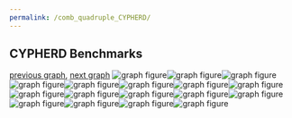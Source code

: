 ```yaml
---
permalink: /comb_quadruple_CYPHERD/
---
```



## CYPHERD Benchmarks

[previous graph](../comb_quadruple_AVL/), [next graph](../comb_quadruple_EGG/)
![graph figure](./images/quadruple/CYPHERD/CYPHERD-A_box.png)![graph figure](./images/quadruple/CYPHERD/CYPHERD-AVL_box.png)![graph figure](./images/quadruple/CYPHERD/CYPHERD-CYPHERD_box.png)![graph figure](./images/quadruple/CYPHERD/CYPHERD-EGG_box.png)![graph figure](./images/quadruple/CYPHERD/CYPHERD-F_box.png)![graph figure](./images/quadruple/CYPHERD/CYPHERD-FACE_box.png)![graph figure](./images/quadruple/CYPHERD/CYPHERD-FLOYD_box.png)![graph figure](./images/quadruple/CYPHERD/CYPHERD-H_box.png)![graph figure](./images/quadruple/CYPHERD/CYPHERD-JSOND_box.png)![graph figure](./images/quadruple/CYPHERD/CYPHERD-K_box.png)![graph figure](./images/quadruple/CYPHERD/CYPHERD-O_box.png)![graph figure](./images/quadruple/CYPHERD/CYPHERD-PDFD_box.png)![graph figure](./images/quadruple/CYPHERD/CYPHERD-RB_box.png)![graph figure](./images/quadruple/CYPHERD/CYPHERD-ROD_box.png)![graph figure](./images/quadruple/CYPHERD/CYPHERD-SMATRIX_box.png)![graph figure](./images/quadruple/CYPHERD/CYPHERD-SORTD_box.png)![graph figure](./images/quadruple/CYPHERD/CYPHERD-ZB_box.png)